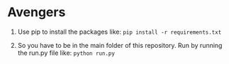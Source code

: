 # Avengers

1. Use pip to install the packages like:
`pip install -r requirements.txt`

1. So you have to be in the main folder of this repository. Run by running the run.py file like:
`python run.py`
